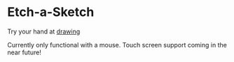 # Etch-a-Sketch

Try your hand at [drawing](https://slimmgrimm.github.io/etch-a-sketch/)

Currently only functional with a mouse. 
Touch screen support coming in the near future!
